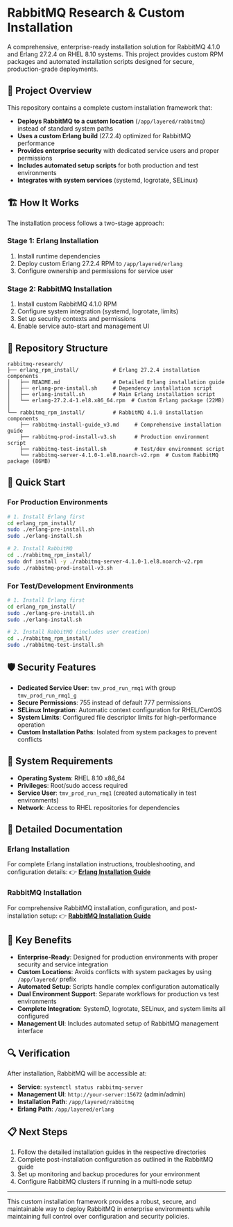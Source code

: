 # RabbitMQ Research & Custom Installation

A comprehensive, enterprise-ready installation solution for RabbitMQ 4.1.0 and Erlang 27.2.4 on RHEL 8.10 systems. This project provides custom RPM packages and automated installation scripts designed for secure, production-grade deployments.

## 🎯 Project Overview

This repository contains a complete custom installation framework that:

- **Deploys RabbitMQ to a custom location** (`/app/layered/rabbitmq`) instead of standard system paths
- **Uses a custom Erlang build** (27.2.4) optimized for RabbitMQ performance
- **Provides enterprise security** with dedicated service users and proper permissions
- **Includes automated setup scripts** for both production and test environments
- **Integrates with system services** (systemd, logrotate, SELinux)

## 🏗️ How It Works

The installation process follows a two-stage approach:

### Stage 1: Erlang Installation
1. Install runtime dependencies
2. Deploy custom Erlang 27.2.4 RPM to `/app/layered/erlang`
3. Configure ownership and permissions for service user

### Stage 2: RabbitMQ Installation
1. Install custom RabbitMQ 4.1.0 RPM
2. Configure system integration (systemd, logrotate, limits)
3. Set up security contexts and permissions
4. Enable service auto-start and management UI

## 📁 Repository Structure

```
rabbitmq-research/
├── erlang_rpm_install/           # Erlang 27.2.4 installation components
│   ├── README.md                 # Detailed Erlang installation guide
│   ├── erlang-pre-install.sh     # Dependency installation script
│   ├── erlang-install.sh         # Main Erlang installation script
│   └── erlang-27.2.4-1.el8.x86_64.rpm  # Custom Erlang package (22MB)
│
└── rabbitmq_rpm_install/         # RabbitMQ 4.1.0 installation components
    ├── rabbitmq-install-guide_v3.md     # Comprehensive installation guide
    ├── rabbitmq-prod-install-v3.sh      # Production environment script
    ├── rabbitmq-test-install.sh         # Test/dev environment script
    └── rabbitmq-server-4.1.0-1.el8.noarch-v2.rpm  # Custom RabbitMQ package (86MB)
```

## 🚀 Quick Start

### For Production Environments
```bash
# 1. Install Erlang first
cd erlang_rpm_install/
sudo ./erlang-pre-install.sh
sudo ./erlang-install.sh

# 2. Install RabbitMQ
cd ../rabbitmq_rpm_install/
sudo dnf install -y ./rabbitmq-server-4.1.0-1.el8.noarch-v2.rpm
sudo ./rabbitmq-prod-install-v3.sh
```

### For Test/Development Environments
```bash
# 1. Install Erlang first
cd erlang_rpm_install/
sudo ./erlang-pre-install.sh
sudo ./erlang-install.sh

# 2. Install RabbitMQ (includes user creation)
cd ../rabbitmq_rpm_install/
sudo ./rabbitmq-test-install.sh
```

## 🛡️ Security Features

- **Dedicated Service User**: `tmv_prod_run_rmq1` with group `tmv_prod_run_rmq1_g`
- **Secure Permissions**: 755 instead of default 777 permissions
- **SELinux Integration**: Automatic context configuration for RHEL/CentOS
- **System Limits**: Configured file descriptor limits for high-performance operation
- **Custom Installation Paths**: Isolated from system packages to prevent conflicts

## 🔧 System Requirements

- **Operating System**: RHEL 8.10 x86_64
- **Privileges**: Root/sudo access required
- **Service User**: `tmv_prod_run_rmq1` (created automatically in test environments)
- **Network**: Access to RHEL repositories for dependencies

## 📖 Detailed Documentation

### Erlang Installation
For complete Erlang installation instructions, troubleshooting, and configuration details:
👉 **[Erlang Installation Guide](erlang_rpm_install/README.md)**

### RabbitMQ Installation  
For comprehensive RabbitMQ installation, configuration, and post-installation setup:
👉 **[RabbitMQ Installation Guide](rabbitmq_rpm_install/rabbitmq-install-guide_v3.md)**

## 🎯 Key Benefits

- **Enterprise-Ready**: Designed for production environments with proper security and service integration
- **Custom Locations**: Avoids conflicts with system packages by using `/app/layered/` prefix
- **Automated Setup**: Scripts handle complex configuration automatically
- **Dual Environment Support**: Separate workflows for production vs test environments
- **Complete Integration**: SystemD, logrotate, SELinux, and system limits all configured
- **Management UI**: Includes automated setup of RabbitMQ management interface

## 🔍 Verification

After installation, RabbitMQ will be accessible at:
- **Service**: `systemctl status rabbitmq-server`
- **Management UI**: `http://your-server:15672` (admin/admin)
- **Installation Path**: `/app/layered/rabbitmq`
- **Erlang Path**: `/app/layered/erlang`

## 📋 Next Steps

1. Follow the detailed installation guides in the respective directories
2. Complete post-installation configuration as outlined in the RabbitMQ guide
3. Set up monitoring and backup procedures for your environment
4. Configure RabbitMQ clusters if running in a multi-node setup

---

This custom installation framework provides a robust, secure, and maintainable way to deploy RabbitMQ in enterprise environments while maintaining full control over configuration and security policies. 